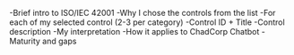 -Brief intro to ISO/IEC 42001
-Why I chose the controls from the list
-For each of my selected control (2-3 per category)
  -Control ID + Title
  -Control description
  -My interpretation
  -How it applies to ChadCorp Chatbot
  -Maturity and gaps
